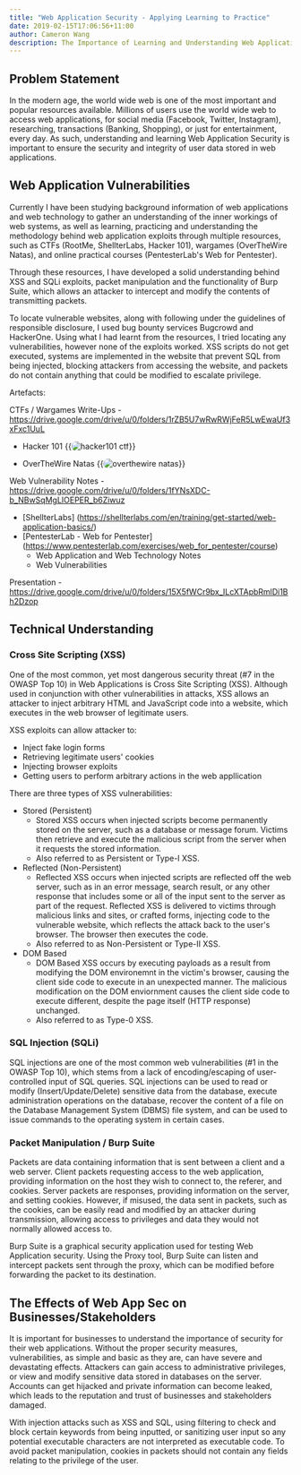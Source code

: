 ```yaml
---
title: "Web Application Security - Applying Learning to Practice"
date: 2019-02-15T17:06:56+11:00
author: Cameron Wang
description: The Importance of Learning and Understanding Web Application Security, and its Effects on Businesses and Stakeholders
---
```

## Problem Statement
In the modern age, the world wide web is one of the most important and popular resources available. 
Millions of users use the world wide web to access web applications, for social media (Facebook, Twitter, Instagram), researching, transactions (Banking, Shopping), or just for entertainment, every day. 
As such, understanding and learning Web Application Security is important to ensure the security and integrity of user data stored in web applications.

## Web Application Vulnerabilities
Currently I have been studying background information of web applications and web technology to gather an understanding of the inner workings of web systems, as well as learning, practicing and understanding the methodology behind web application exploits through multiple resources, 
such as CTFs (RootMe, ShellterLabs, Hacker 101), wargames (OverTheWire Natas), and online practical courses (PentesterLab's Web for Pentester).

Through these resources, I have developed a solid understanding behind XSS and SQLi exploits, packet manipulation and the functionality of Burp Suite, which allows an attacker to intercept and modify the contents of transmitting packets.
	
To locate vulnerable websites, along with following under the guidelines of responsible disclosure, I used bug bounty services Bugcrowd and HackerOne. 
Using what I had learnt from the resources, I tried locating any vulnerabilities, however none of the exploits worked. 
XSS scripts do not get executed, systems are implemented in the website that prevent SQL from being injected, blocking attackers from accessing the website, and packets do not contain anything that could be modified to escalate privilege.

Artefacts:

CTFs / Wargames Write-Ups - https://drive.google.com/drive/u/0/folders/1rZB5U7wRwRWjFeR5LwEwaUf3xFxc1UuL

- Hacker 101
{{<image src="/img/hacker101_ctf.jpg" alt="hacker101 ctf" position="center" style="border-radius: 8px;">}}
	
- OverTheWire Natas
{{<image src="/img/overthewire_natas.jpg" alt="overthewire natas" position="center" style="border-radius: 8px;">}}
	
Web Vulnerability Notes - https://drive.google.com/drive/u/0/folders/1fYNsXDC-b_NBwSqMgLIOEPER_b6Ziwuz

- [ShellterLabs] (https://shellterlabs.com/en/training/get-started/web-application-basics/)
- [PentesterLab - Web for Pentester] (https://www.pentesterlab.com/exercises/web_for_pentester/course)
	- Web Application and Web Technology Notes
	- Web Vulnerabilities
		
Presentation - https://drive.google.com/drive/u/0/folders/15X5fWCr9bx_ILcXTApbRmlDi1Bh2Dzop

## Technical Understanding
### Cross Site Scripting (XSS)
One of the most common, yet most dangerous security threat (#7 in the OWASP Top 10) in Web Applications is Cross Site Scripting (XSS). Although used in conjunction with other vulnerabilities in attacks, XSS allows an attacker to inject arbitrary HTML and JavaScript code into a website, which executes in the web browser of legitimate users. 

XSS exploits can allow attacker to:
- Inject fake login forms
- Retrieving legitimate users' cookies
- Injecting browser exploits
- Getting users to perform arbitrary actions in the web appllication

There are three types of XSS vulnerabilities:
- Stored (Persistent)
	- Stored XSS occurs when injected scripts become permanently stored on the server, such as a database or message forum. Victims then retrieve and execute the malicious script from the server when it requests the stored information.
	- Also referred to as Persistent or Type-I XSS.
- Reflected (Non-Persistent)
	- Reflected XSS occurs when injected scripts are reflected off the web server, such as in an error message, search result, or any other response that includes some or all of the input sent to the server as part of the request. Reflected XSS is delivered to victims through malicious links and sites, or crafted forms, injecting code to the vulnerable website, which reflects the attack back to the user's browser. The browser then executes the code.
	- Also referred to as Non-Persistent or Type-II XSS.
- DOM Based
	- DOM Based XSS occurs by executing payloads as a result from modifying the DOM environemnt in the victim's browser, causing the client side code to execute in an unexpected manner. The malicious modification on the DOM enviornment causes the client side code to execute different, despite the page itself (HTTP response) unchanged.
	- Also referred to as Type-0 XSS.

### SQL Injection (SQLi)
SQL injections are one of the most common web vulnerabilities (#1 in the OWASP Top 10), which stems from a lack of encoding/escaping of user-controlled input of SQL queries. SQL injections can be used to read or modify (Insert/Update/Delete) sensitive data from the database, execute administration operations on the database, recover the content of a file on the Database Management System (DBMS) file system, and can be used to issue commands to the operating system in certain cases.

### Packet Manipulation / Burp Suite
Packets are data containing information that is sent between a client and a web server. Client packets requesting access to the web application, providing information on the host they wish to connect to, the referer, and cookies. Server packets are responses, providing information on the server, and setting cookies. However, if misused, the data sent in packets, such as the cookies, can be easily read and modified by an attacker during transmission, allowing access to privileges and data they would not normally allowed access to.

Burp Suite is a graphical security application used for testing Web Application security. Using the Proxy tool, Burp Suite can listen and intercept packets sent through the proxy, which can be modified before forwarding the packet to its destination.

## The Effects of Web App Sec on Businesses/Stakeholders
It is important for businesses to understand the importance of security for their web applications. Without the proper security measures, vulnerabilities, as simple and basic as they are, can have severe and devastating effects. 
Attackers can gain access to administrative privileges, or view and modify sensitive data stored in databases on the server. 
Accounts can get hijacked and private information can become leaked, which leads to the reputation and trust of businesses and stakeholders damaged.

With injection attacks such as XSS and SQL, using filtering to check and block certain keywords from being inputted, or sanitizing user input so any potential executable characters are not interpreted as executable code. To avoid packet manipulation, cookies in packets should not contain any fields relating to the privilege of the user.
